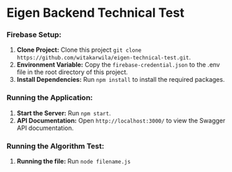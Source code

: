 # Eigen Backend Technical Test

### Firebase Setup:

1. **Clone Project:** Clone this project `git clone https://github.com/witakarwila/eigen-technical-test.git`.
2. **Environment Variable:** Copy the `firebase-credential.json` to the .env file in the root directory of this project.
3. **Install Dependencies:** Run `npm install` to install the required packages.

### Running the Application:

1. **Start the Server:** Run `npm start`.
2. **API Documentation:** Open `http://localhost:3000/` to view the Swagger API documentation.


### Running the Algorithm Test:

1. **Running the file:** Run `node filename.js`
